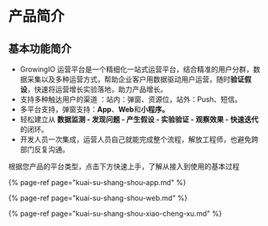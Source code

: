 # 产品简介

## 基本功能简介

* GrowingIO 运营平台是一个精细化一站式运营平台，结合精准的用户分群，数据采集以及多种运营方式，帮助企业客户用数据驱动用户运营，随时**验证假设**，快速将运营增长实验落地，助力产品增长。
* 支持多种触达用户的渠道 ：站内：弹窗、资源位，站外：Push、短信。
* 多平台支持，弹窗支持：**App**、**Web**和**小程序。**
* 轻松建立从 **数据监测 - 发现问题 - 产生假设 - 实验验证 - 观察效果 - 快速迭代** 的闭环。
* 开发人员一次集成，运营人员自己就能完成整个流程，解放工程师，也避免跨部门反复沟通。

根据您产品的平台类型，点击下方快速上手，了解从接入到使用的基本过程

{% page-ref page="kuai-su-shang-shou-app.md" %}

{% page-ref page="kuai-su-shang-shou-web.md" %}

{% page-ref page="kuai-su-shang-shou-xiao-cheng-xu.md" %}







